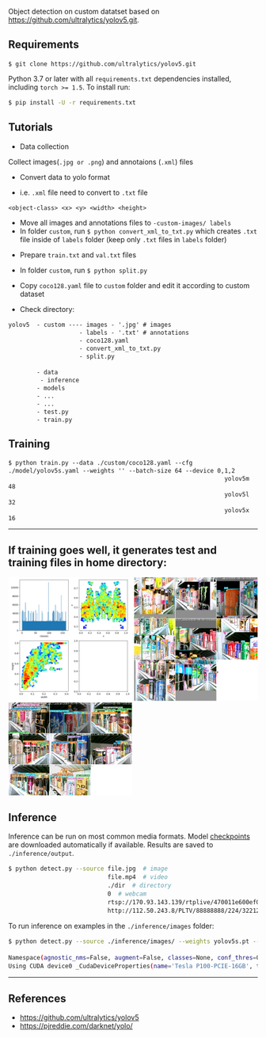 Object detection on custom datatset based on https://github.com/ultralytics/yolov5.git.



## Requirements

```
$ git clone https://github.com/ultralytics/yolov5.git
```


Python 3.7 or later with all `requirements.txt` dependencies installed, including `torch >= 1.5`. To install run:
```bash
$ pip install -U -r requirements.txt
```


## Tutorials

* Data collection

Collect images(`.jpg or .png`) and annotaions (`.xml`) files

* Convert data to yolo format


- i.e. `.xml` file need to convert to `.txt` file   

```
<object-class> <x> <y> <width> <height>

```
- Move all images and annotations files to `-custom-images/ labels`
- In folder `custom`, run `$ python convert_xml_to_txt.py` which creates `.txt` file inside of `labels` folder (keep only `.txt` files in `labels` folder)

* Prepare `train.txt` and `val.txt` files

- In folder `custom`, run `$ python split.py` 

* Copy `coco128.yaml` file to `custom` folder and edit it according to custom dataset

* Check directory:

```
yolov5  - custom ---- images - '.jpg' # images
                    - labels - '.txt' # annotations
                    - coco128.yaml
                    - convert_xml_to_txt.py
                    - split.py
        
        - data
         - inference 
        - models
        - ...
        - ...
        - test.py
        - train.py
```

## Training

```
$ python train.py --data ./custom/coco128.yaml --cfg ./model/yolov5s.yaml --weights '' --batch-size 64 --device 0,1,2
                                                             yolov5m                                48
                                                             yolov5l                                32
                                                             yolov5x                                16
```

---------------------------------------------------------------------------------------------------------------------------------------------

## If training goes well, it generates test and training files in home directory:

<img src="labels.png" width="250"> <img src="train_batch2.jpg" width="250"> <img src="test_batch0_gt.jpg" width="250">





## Inference

Inference can be run on most common media formats. Model [checkpoints](https://drive.google.com/open?id=1Drs_Aiu7xx6S-ix95f9kNsA6ueKRpN2J) are downloaded automatically if available. Results are saved to `./inference/output`.
```bash
$ python detect.py --source file.jpg  # image 
                            file.mp4  # video
                            ./dir  # directory
                            0  # webcam
                            rtsp://170.93.143.139/rtplive/470011e600ef003a004ee33696235daa  # rtsp stream
                            http://112.50.243.8/PLTV/88888888/224/3221225900/1.m3u8  # http stream
```



To run inference on examples in the `./inference/images` folder:

```bash
$ python detect.py --source ./inference/images/ --weights yolov5s.pt --conf 0.4 --iou o.5 --device 0,1,2

Namespace(agnostic_nms=False, augment=False, classes=None, conf_thres=0.4, device='', fourcc='mp4v', half=False, img_size=640, iou_thres=0.5, output='inference/output', save_txt=False, source='./inference/images/', view_img=False, weights='yolov5s.pt')
Using CUDA device0 _CudaDeviceProperties(name='Tesla P100-PCIE-16GB', total_memory=16280MB)
```
---------------------------------------------------------------------------------------------------------------------------------------------------
## References
- https://github.com/ultralytics/yolov5
- https://pjreddie.com/darknet/yolo/


